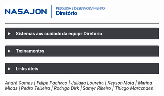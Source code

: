 ![](img/logo_diretorio.png "Logo da equipe Diretório")

---

<details style="margin-bottom:20px;color: white;">
<link rel="stylesheet" href="https://cdnjs.cloudflare.com/ajax/libs/font-awesome/5.15.3/css/all.min.css" integrity="sha512-iBBXm8fW90+nuLcSKlbmrPcLa0OT92xO1BIsZ+ywDWZCvqsWgccV3gFoRBv0z+8dLJgyAHIhR35VZc2oM/gI1w==" crossorigin="anonymous" referrerpolicy="no-referrer" />
<summary style="
    background-color: #3A3C42;
    padding: 10px;
    font-weight: bold;
    border-radius: 4px 4px 0 0;
    cursor:pointer;"
    title="Clique aqui para visualizar conteúdos dos sistemas aos cuidado da equipe Diretório"><i class="fas fa-window-maximize" style="color: #959da5;margin-right:10px;"></i>
    Sistemas aos cuidado da equipe Diretório 
</summary>
<div style="
    border: 2px solid #3A3C42;
    border-radius: 0 0 4px 4px;
    padding: 15px;">
    <div style="background-color: #FFF;
    border-radius: 4px;padding: 15px;margin-bottom:20px;"><a href="sistema/admin/" style="color:#FFF;"><img src="https://s3.sa-east-1.amazonaws.com/imagens.nasajon/logos/sistemas-web/versao-padrao/icone-mais-nome/nova-marca/logo-padrao_admin_icone-nome.svg"></a></div>
    <div style="background-color: #FFF;color:black;
    border-radius: 4px;padding: 15px;margin-bottom:20px;"><a href="sistema/adminSQL/" style="color:#FFF;"><img src="https://s3.sa-east-1.amazonaws.com/imagens.nasajon/logos/sistemas-web/versao-padrao/icone-mais-nome/nova-marca/logo-padrao_admin_icone-nome.svg"></a><br>(versão SQL)</div>
    <div style="background-color: #FFF;
    border-radius: 4px;padding: 15px;margin-bottom:20px;"><a href="sistema/avaliacao/" style="color:#FFF;"><img src="https://s3.sa-east-1.amazonaws.com/imagens.nasajon/logos/sistemas-web/versao-padrao/icone-mais-nome/nova-marca/logo-padrao_avaliacao-de-desempenho_icone-nome.svg"></a></div>
    <div style="background-color: #FFF;
    border-radius: 4px;padding: 15px;margin-bottom:20px;"><a href="sistema/conta/" style="color:#FFF;"><img src="https://s3.sa-east-1.amazonaws.com/imagens.nasajon/logos/sistemas-web/versao-padrao/icone-mais-nome/nova-marca/logo-padrao_conta-nasajon_icone-nome.svg"></a></div>
    <div style="background-color: #FFF;
    border-radius: 4px;padding: 15px;margin-bottom:20px;"><a href="sistema/diretorio/" style="color:#FFF;"><img src="https://s3.sa-east-1.amazonaws.com/imagens.nasajon/logos/sistemas-web/versao-padrao/icone-mais-nome/nova-marca/logo-padrao_diretorio_icone-nome.svg"></a></div>
    <div style="background-color: #FFF;
    border-radius: 4px;padding: 15px;margin-bottom:20px;"><a href="sistema/painel/" style="color:#FFF;"><img src="https://s3.sa-east-1.amazonaws.com/imagens.nasajon/logos/sistemas-web/versao-padrao/icone-mais-nome/nova-marca/logo-padrao_painel-do-cliente_icone-nome.svg"></a></div>
    <div style="background-color: #FFF;
    border-radius: 4px;padding: 15px;margin-bottom:20px;"><a href="sistema/portal/" style="color:#FFF;"><img src="https://s3.sa-east-1.amazonaws.com/imagens.nasajon/logos/sistemas-web/versao-padrao/icone-mais-nome/nova-marca/logo-padrao_portal-do-funcionario_icone-nome.svg"></a></div>
</div>
</details>

<details style="margin-bottom:20px;color: white;">
<link rel="stylesheet" href="https://cdnjs.cloudflare.com/ajax/libs/font-awesome/5.15.3/css/all.min.css" integrity="sha512-iBBXm8fW90+nuLcSKlbmrPcLa0OT92xO1BIsZ+ywDWZCvqsWgccV3gFoRBv0z+8dLJgyAHIhR35VZc2oM/gI1w==" crossorigin="anonymous" referrerpolicy="no-referrer" />
<summary style="
    background-color: #3A3C42;
    padding: 10px;
    font-weight: bold;
    border-radius: 4px 4px 0 0;
    cursor:pointer;"
    title="Clique aqui para visualizar conteúdos dos sistemas aos cuidado da equipe Diretorio"><i class="fas fa-book-open" style="color: #959da5;margin-right:10px;"></i>
    Treinamentos
</summary>
<div style="
    border: 2px solid #3A3C42;
    border-radius: 0 0 4px 4px;
    padding: 15px;">
    <div style="background-color: #000;
    border-radius: 4px;padding: 15px;margin-bottom:20px;">Git e GitHub</div>
    <div style="background-color: #000;
    border-radius: 4px;padding: 15px;margin-bottom:20px;"><a href="treinamento/PR/" target="_blank" style="color:#FFF;">Pull Request - PR</a></div>
    <div style="background-color: #000;
    border-radius: 4px;padding: 15px;margin-bottom:20px;">MOPE</div>
    <div style="background-color: #000;
    border-radius: 4px;padding: 15px;margin-bottom:20px;">OpenProject</div>
    <div style="background-color: #000;
    border-radius: 4px;padding: 15px;margin-bottom:20px;">MDA</div>
</div>
</details>

<details style="margin-bottom:20px;color: white;">
<link rel="stylesheet" href="https://cdnjs.cloudflare.com/ajax/libs/font-awesome/5.15.3/css/all.min.css" integrity="sha512-iBBXm8fW90+nuLcSKlbmrPcLa0OT92xO1BIsZ+ywDWZCvqsWgccV3gFoRBv0z+8dLJgyAHIhR35VZc2oM/gI1w==" crossorigin="anonymous" referrerpolicy="no-referrer" />
<summary style="
    background-color: #3A3C42;
    padding: 10px;
    font-weight: bold;
    border-radius: 4px 4px 0 0;
    cursor:pointer;"
    title="Clique aqui para visualizar conteúdos dos sistemas aos cuidado da equipe Diretorio"><i class="fas fa-link" style="color: #959da5;margin-right:10px;"></i>
    Links úteis
</summary>
<div style="
    border: 2px solid #3A3C42;
    border-radius: 0 0 4px 4px;
    padding: 15px;">
    <div style="background-color: #000;
    border-radius: 4px;padding: 15px;margin-bottom:20px;"><a href="https://docs.google.com/presentation/d/1brNI1W3F-1OJdPEfQLyd_UHnBnELA1qsIwlQUhppJYg/edit?usp=sharing" target="_blank" style="color:#FFF;">OKRs 2022</a></div>
</div>
</details>

###### André Gomes | Felipe Pacheco | Juliana Loureiro | Keyson Mota | Marina Micas | Pedro Teixeira | Rodrigo Dirk | Samyr Ribeiro | Thiago Marcondes
